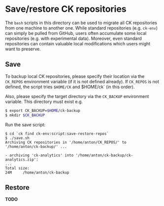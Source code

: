 # Save/restore CK repositories

The `bash` scripts in this directory can be used to migrate all CK repositories from one machine to another one. While standard repositories (e.g. `ck-env`) can simply be pulled from GitHub, users often accumulate some local repositories (e.g. with experimental data). Moreover, even standard repositories can contain valuable local modifications which users might want to preserve.

## Save

To backup local CK repositories, please specify their location via the `CK_REPOS` environment variable (if it is not defined already). If `CK_REPOS` is not defined, the script tries `$HOME/CK` and $HOME/ck` (in this order).

Also, please specify the target directory via the `CK_BACKUP` environment variable. This directory must exist e.g.
```bash
$ export CK_BACKUP=$HOME/ck-backup
$ mkdir $CK_BACKUP
```

Run the save script:
```
$ cd `ck find ck-env:script:save-restore-repos`
$ ./save.sh
Archiving CK repositories in '/home/anton/CK_REPOS/' to '/home/anton/ck-backup/' ...
                                           
- archiving 'ck-analytics' into '/home/anton/ck-backup/ck-analytics.zip':
...
Total size:
24M     /home/anton/ck-backup
```

## Restore

**TODO**

